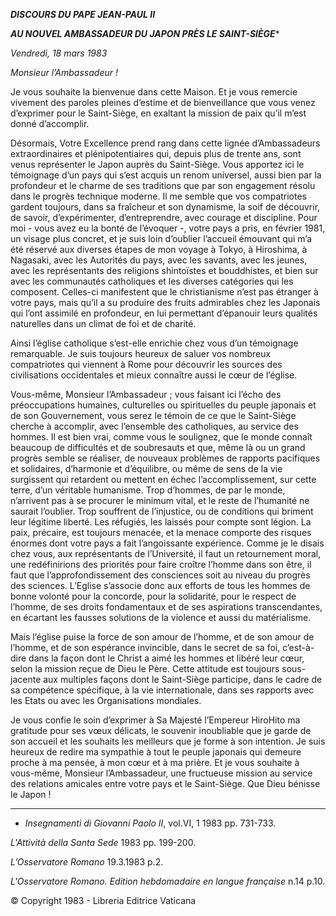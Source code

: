 ***DISCOURS DU PAPE JEAN-PAUL II***

***AU NOUVEL AMBASSADEUR DU JAPON PRÈS LE SAINT-SIÈGE****

*Vendredi, 18 mars 1983*

*Monsieur l’Ambassadeur !*

Je vous souhaite la bienvenue dans cette Maison. Et je vous remercie vivement des paroles pleines d’estime et de bienveillance que vous venez d’exprimer pour le Saint-Siège, en exaltant la mission de paix qu’il m’est donné d’accomplir.

Désormais, Votre Excellence prend rang dans cette lignée d’Ambassadeurs extraordinaires et plénipotentiaires qui, depuis plus de trente ans, sont venus représenter le Japon auprès du Saint-Siège. Vous apportez ici le témoignage d’un pays qui s’est acquis un renom universel, aussi bien par la profondeur et le charme de ses traditions que par son engagement résolu dans le progrès technique moderne. Il me semble que vos compatriotes gardent toujours, dans sa fraîcheur et son dynamisme, la soif de découvrir, de savoir, d’expérimenter, d’entreprendre, avec courage et discipline. Pour moi - vous avez eu la bonté de l’évoquer -, votre pays a pris, en février 1981, un visage plus concret, et je suis loin d’oublier l’accueil émouvant qui m’a été réservé aux diverses étapes de mon voyage à Tokyo, à Hiroshima, à Nagasaki, avec les Autorités du pays, avec les savants, avec les jeunes, avec les représentants des religions shintoïstes et bouddhistes, et bien sur avec les communautés catholiques et les diverses catégories qui les composent. Celles-ci manifestent que le christianisme n’est pas étranger à votre pays, mais qu’il a su produire des fruits admirables chez les Japonais qui l’ont assimilé en profondeur, en lui permettant d’épanouir leurs qualités naturelles dans un climat de foi et de charité.

Ainsi l’église catholique s’est-elle enrichie chez vous d’un témoignage remarquable. Je suis toujours heureux de saluer vos nombreux compatriotes qui viennent à Rome pour découvrir les sources des civilisations occidentales et mieux connaître aussi le cœur de l’église.

Vous-même, Monsieur l’Ambassadeur ; vous faisant ici l’écho des préoccupations humaines, culturelles ou spirituelles du peuple japonais et de son Gouvernement, vous serez le témoin de ce que le Saint-Siège cherche à accomplir, avec l’ensemble des catholiques, au service des hommes. Il est bien vrai, comme vous le soulignez, que le monde connaît beaucoup de difficultés et de soubresauts et que, même là ou un grand progrès semble se réaliser, de nouveaux problèmes de rapports pacifiques et solidaires, d’harmonie et d’équilibre, ou même de sens de la vie surgissent qui retardent ou mettent en échec l’accomplissement, sur cette terre, d’un véritable humanisme. Trop d’hommes, de par le monde, n’arrivent pas à se procurer le minimum vital, et le reste de l’humanité ne saurait l’oublier. Trop souffrent de l’injustice, ou de conditions qui briment leur légitime liberté. Les réfugiés, les laissés pour compte sont légion. La paix, précaire, est toujours menacée, et la menace comporte des risques énormes dont votre pays a fait l’angoissante expérience. Comme je le disais chez vous, aux représentants de l’Université, il faut un retournement moral, une redéfinirions des priorités pour faire croître l’homme dans son être, il faut que l’approfondissement des consciences soit au niveau du progrès des sciences. L’Eglise s’associe donc aux efforts de tous les hommes de bonne volonté pour la concorde, pour la solidarité, pour le respect de l’homme, de ses droits fondamentaux et de ses aspirations transcendantes, en écartant les fausses solutions de la violence et aussi du matérialisme.

Mais l’église puise la force de son amour de l’homme, et de son amour de l’homme, et de son espérance invincible, dans le secret de sa foi, c’est-à-dire dans la façon dont le Christ a aimé les hommes et libéré leur cœur, selon la mission reçue de Dieu le Père. Cette attitude est toujours sous-jacente aux multiples façons dont le Saint-Siège participe, dans le cadre de sa compétence spécifique, à la vie internationale, dans ses rapports avec les Etats ou avec les Organisations mondiales.

Je vous confie le soin d’exprimer à Sa Majesté l’Empereur HiroHito ma gratitude pour ses vœux délicats, le souvenir inoubliable que je garde de son accueil et les souhaits les meilleurs que je forme à son intention. Je suis heureux de redire ma sympathie à tout le peuple japonais qui demeure proche à ma pensée, à mon cœur et à ma prière. Et je vous souhaite à vous-même, Monsieur l’Ambassadeur, une fructueuse mission au service des relations amicales entre votre pays et le Saint-Siège. Que Dieu bénisse le Japon !

* * *

* *Insegnamenti* *di Giovanni Paolo II*, vol.VI, 1 1983 pp. 731-733.

*L'Attività della Santa Sede* 1983 pp. 199-200.

*L’Osservatore Romano* 19.3.1983 p.2.

*L'Osservatore Romano. Edition hebdomadaire en langue française* n.14 p.10.

© Copyright 1983 - Libreria Editrice Vaticana